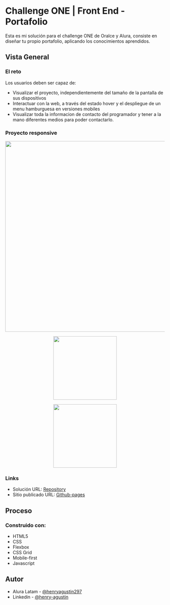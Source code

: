 # Challenge ONE | Front End -  Portafolio

Esta es mi solución para el challenge ONE de Oralce y Alura, consiste en diseñar tu propio portafolio, aplicando los conocimientos aprendidos.

## Vista General

### El reto

Los usuarios deben ser capaz de:

- Visualizar el proyecto, independientemente del tamaño de la pantalla de sus dispositivos
- Interactuar con la web, a través del estado hover y el despliegue de un menu hamburguesa en versiones mobiles
- Visualizar toda la informacion de contacto del programador y tener a la mano diferentes medios para poder contactarlo.


### Proyecto responsive
<p align="center" >
     <img width="600" heigth="600" src="https://i.ibb.co/9nyPTs1/screen-sitio-web.png">
</p>
<p align="center" >
     <img width="200" heigth="200" src="https://i.ibb.co/DfQNjXz/Mobile-screen-web.png">
</p>
<p align="center" >
     <img width="200" heigth="200" src="https://i.ibb.co/2hDm5hh/menu-ham-mobile-screen.png">
</p>

### Links

- Solución URL: [Repository](https://github.com/lexcode1227/personal-portfolio-react)
- Sitio publicado URL: [Github-pages](https://lexcode1227.github.io/personal-portfolio-react/)

## Proceso

### Construido con:

- HTML5
- CSS
- Flexbox
- CSS Grid
- Mobile-first
- Javascript

## Autor

<!-- - Website - [Add your name here](https://www.your-site.com) -->
- Alura Latam - [@henryagustin297](https://app.aluracursos.com/user/henryagustin297)
- Linkedin - [@henry-agustin](https://www.linkedin.com/in/henry-agustin-/)
